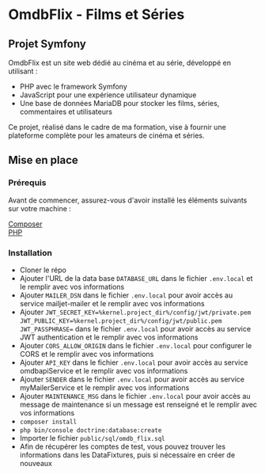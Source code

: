 # OmdbFlix - Films et Séries

## Projet Symfony

OmdbFlix est un site web dédié au cinéma et au série, développé en utilisant :  
- PHP avec le framework Symfony
- JavaScript pour une expérience utilisateur dynamique
- Une base de données MariaDB pour stocker les films, séries, commentaires et utilisateurs
  
Ce projet, réalisé dans le cadre de ma formation, vise à fournir une plateforme complète pour les amateurs de cinéma et séries.

## Mise en place

### Prérequis

Avant de commencer, assurez-vous d'avoir installé les éléments suivants sur votre machine :

[Composer](https://getcomposer.org/download/)  
[PHP](https://www.php.net/manual/fr/install.php)

### Installation

- Cloner le répo
- Ajouter l'URL de la data base `DATABASE_URL` dans le fichier `.env.local`  et le remplir avec vos informations
- Ajouter `MAILER_DSN` dans le fichier `.env.local` pour avoir accès au service mailjet-mailer  et le remplir avec vos informations
- Ajouter `JWT_SECRET_KEY=%kernel.project_dir%/config/jwt/private.pem` `JWT_PUBLIC_KEY=%kernel.project_dir%/config/jwt/public.pem` `JWT_PASSPHRASE=` dans le fichier `.env.local` pour avoir accès au service JWT authentication  et le remplir avec vos informations
- Ajouter `CORS_ALLOW_ORIGIN` dans le fichier `.env.local` pour configurer le CORS  et le remplir avec vos informations
- Ajouter `API_KEY` dans le fichier `.env.local` pour avoir accès au service omdbapiService  et le remplir avec vos informations
- Ajouter `SENDER` dans le fichier `.env.local` pour avoir accès au service myMailerService  et le remplir avec vos informations
- Ajouter `MAINTENANCE_MSG` dans le fichier `.env.local` pour avoir accès au message de maintenance si un message est renseigné  et le remplir avec vos informations
- `composer install`
- `php bin/console doctrine:database:create`
- Importer le fichier `public/sql/omdb_flix.sql`
- Afin de récupérer les comptes de test, vous pouvez trouver les informations dans les DataFixtures, puis si nécessaire en créer de nouveaux
